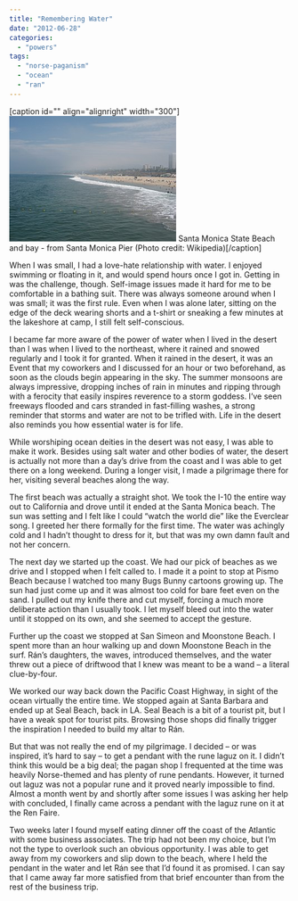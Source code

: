 ```yaml
---
title: "Remembering Water"
date: "2012-06-28"
categories: 
  - "powers"
tags: 
  - "norse-paganism"
  - "ocean"
  - "ran"
---
```


\[caption id="" align="alignright" width="300"\][![Santa Monica State Beach and bay - from Santa ...](images/300px-Santa_Monica_Beach_%28195729371%29.jpg "Santa Monica State Beach and bay - from Santa ...")](http://commons.wikipedia.org/wiki/File:Santa_Monica_Beach_%28195729371%29.jpg) Santa Monica State Beach and bay - from Santa Monica Pier (Photo credit: Wikipedia)\[/caption\]

When I was small, I had a love-hate relationship with water. I enjoyed swimming or floating in it, and would spend hours once I got in. Getting in was the challenge, though. Self-image issues made it hard for me to be comfortable in a bathing suit. There was always someone around when I was small; it was the first rule. Even when I was alone later, sitting on the edge of the deck wearing shorts and a t-shirt or sneaking a few minutes at the lakeshore at camp, I still felt self-conscious.

I became far more aware of the power of water when I lived in the desert than I was when I lived to the northeast, where it rained and snowed regularly and I took it for granted. When it rained in the desert, it was an Event that my coworkers and I discussed for an hour or two beforehand, as soon as the clouds begin appearing in the sky. The summer monsoons are always impressive, dropping inches of rain in minutes and ripping through with a ferocity that easily inspires reverence to a storm goddess. I’ve seen freeways flooded and cars stranded in fast-filling washes, a strong reminder that storms and water are not to be trifled with. Life in the desert also reminds you how essential water is for life.

While worshiping ocean deities in the desert was not easy, I was able to make it work. Besides using salt water and other bodies of water, the desert is actually not more than a day’s drive from the coast and I was able to get there on a long weekend. During a longer visit, I made a pilgrimage there for her, visiting several beaches along the way.

The first beach was actually a straight shot. We took the I-10 the entire way out to California and drove until it ended at the Santa Monica beach. The sun was setting and I felt like I could “watch the world die” like the Everclear song. I greeted her there formally for the first time. The water was achingly cold and I hadn’t thought to dress for it, but that was my own damn fault and not her concern.

The next day we started up the coast. We had our pick of beaches as we drive and I stopped when I felt called to. I made it a point to stop at Pismo Beach because I watched too many Bugs Bunny cartoons growing up. The sun had just come up and it was almost too cold for bare feet even on the sand. I pulled out my knife there and cut myself, forcing a much more deliberate action than I usually took. I let myself bleed out into the water until it stopped on its own, and she seemed to accept the gesture.

Further up the coast we stopped at San Simeon and Moonstone Beach. I spent more than an hour walking up and down Moonstone Beach in the surf. Rán’s daughters, the waves, introduced themselves, and the water threw out a piece of driftwood that I knew was meant to be a wand – a literal clue-by-four.

We worked our way back down the Pacific Coast Highway, in sight of the ocean virtually the entire time. We stopped again at Santa Barbara and ended up at Seal Beach, back in LA. Seal Beach is a bit of a tourist pit, but I have a weak spot for tourist pits. Browsing those shops did finally trigger the inspiration I needed to build my altar to Rán.

But that was not really the end of my pilgrimage. I decided – or was inspired, it’s hard to say – to get a pendant with the rune laguz on it. I didn’t think this would be a big deal; the pagan shop I frequented at the time was heavily Norse-themed and has plenty of rune pendants. However, it turned out laguz was not a popular rune and it proved nearly impossible to find. Almost a month went by and shortly after some issues I was asking her help with concluded, I finally came across a pendant with the laguz rune on it at the Ren Faire.

Two weeks later I found myself eating dinner off the coast of the Atlantic with some business associates. The trip had not been my choice, but I’m not the type to overlook such an obvious opportunity. I was able to get away from my coworkers and slip down to the beach, where I held the pendant in the water and let Rán see that I’d found it as promised. I can say that I came away far more satisfied from that brief encounter than from the rest of the business trip.
